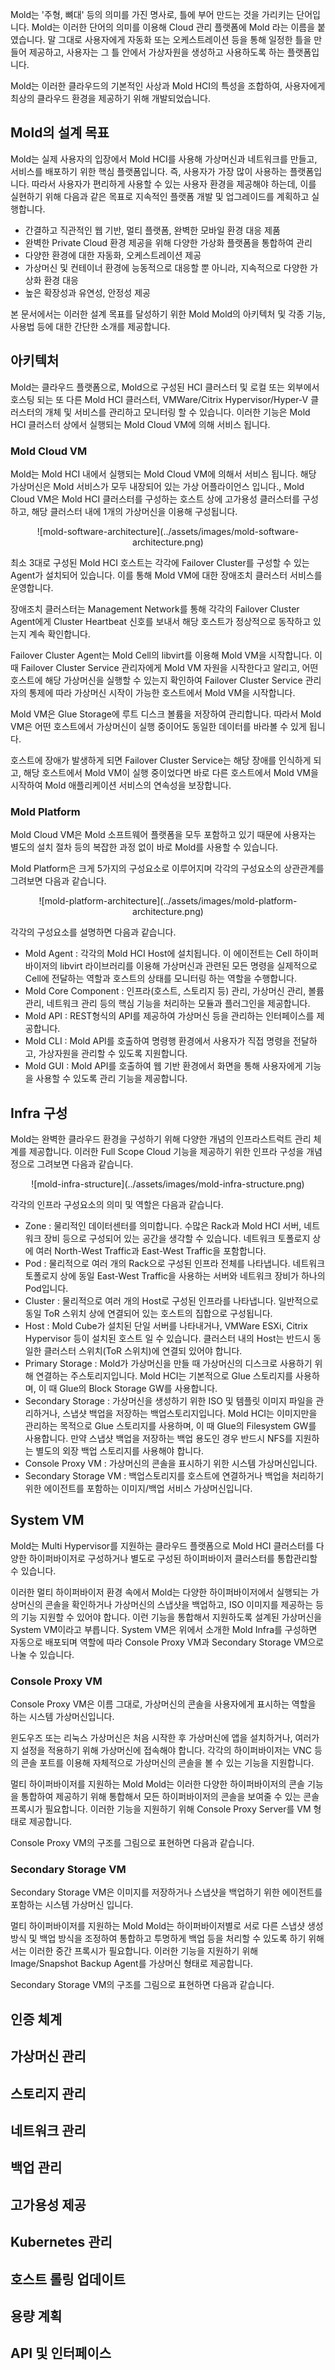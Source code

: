 Mold는 '주형, 뼈대' 등의 의미를 가진 명사로, 틀에 부어 만드는 것을 가리키는 단어입니다. Mold는 이러한 단어의 의미를 이용해 Cloud 관리 플랫폼에 Mold 라는 이름을 붙였습니다. 말 그대로 사용자에게 자동화 또는 오케스트레이션 등을 통해 일정한 틀을 만들어 제공하고, 사용자는 그 틀 안에서 가상자원을 생성하고 사용하도록 하는 플랫폼입니다. 

Mold는 이러한 클라우드의 기본적인 사상과 Mold HCI의 특성을 조합하여, 사용자에게 최상의 클라우드 환경을 제공하기 위해 개발되었습니다. 

## Mold의 설계 목표

Mold는 실제 사용자의 입장에서 Mold HCI를 사용해 가상머신과 네트워크를 만들고, 서비스를 배포하기 위한 핵심 플랫폼입니다. 즉, 사용자가 가장 많이 사용하는 플랫폼입니다. 따라서 사용자가 편리하게 사용할 수 있는 사용자 환경을 제공해야 하는데, 이를 실현하기 위해 다음과 같은 목표로 지속적인 플랫폼 개발 및 업그레이드를 계획하고 실행합니다. 

- 간결하고 직관적인 웹 기반, 멀티 플랫폼, 완벽한 모바일 환경 대응 제품
- 완벽한 Private Cloud 환경 제공을 위해 다양한 가상화 플랫폼을 통합하여 관리
- 다양한 환경에 대한 자동화, 오케스트레이션 제공
- 가상머신 및 컨테이너 환경에 능동적으로 대응할 뿐 아니라, 지속적으로 다양한 가상화 환경 대응
- 높은 확장성과 유연성, 안정성 제공

본 문서에서는 이러한 설계 목표를 달성하기 위한 Mold Mold의 아키텍처 및 각종 기능, 사용법 등에 대한 간단한 소개를 제공합니다. 

## 아키텍처

Mold는 클라우드 플랫폼으로, Mold으로 구성된 HCI 클러스터 및 로컬 또는 외부에서 호스팅 되는 또 다른 Mold HCI 클러스터, VMWare/Citrix Hypervisor/Hyper-V 클러스터의 개체 및 서비스를 관리하고 모니터링 할 수 있습니다. 이러한 기능은 Mold HCI 클러스터 상에서 실행되는 Mold Cloud VM에 의해 서비스 됩니다. 

### Mold Cloud VM

Mold는 Mold HCI 내에서 실행되는 Mold Cloud VM에 의해서 서비스 됩니다. 해당 가상머신은 Mold 서비스가 모두 내장되어 있는 가상 어플라이언스 입니다., Mold Cloud VM은 Mold HCI 클러스터를 구성하는 호스트 상에 고가용성 클러스터를 구성하고, 해당 클러스터 내에 1개의 가상머신을 이용해 구성됩니다. 

<center>
![mold-software-architecture](../assets/images/mold-software-architecture.png)
</center>

최소 3대로 구성된 Mold HCI 호스트는 각각에 Failover Cluster를 구성할 수 있는 Agent가 설치되어 있습니다. 이를 통해 Mold VM에 대한 장애조치 클러스터 서비스를 운영합니다.

장애조치 클러스터는 Management Network를 통해 각각의 Failover Cluster Agent에게 Cluster Heartbeat 신호를 보내서 해당 호스트가 정상적으로 동작하고 있는지 계속 확인합니다. 

Failover Cluster Agent는 Mold Cell의 libvirt를 이용해 Mold VM을 시작합니다. 이 때 Failover Cluster Service 관리자에게 Mold VM 자원을 시작한다고 알리고, 어떤 호스트에 해당 가상머신을 실행할 수 있는지 확인하여 Failover Cluster Service 관리자의 통제에 따라 가상머신 시작이 가능한 호스트에서 Mold VM을 시작합니다. 

Mold VM은 Glue Storage에 루트 디스크 볼륨을 저장하여 관리합니다. 따라서 Mold VM은 어떤 호스트에서 가상머신이 실행 중이어도 동일한 데이터를 바라볼 수 있게 됩니다. 

호스트에 장애가 발생하게 되면 Failover Cluster Service는 해당 장애를 인식하게 되고, 해당 호스트에서 Mold VM이 실행 중이었다면 바로 다른 호스트에서 Mold VM을 시작하여 Mold 애플리케이션 서비스의 연속성을 보장합니다. 

### Mold Platform

Mold Cloud VM은 Mold 소프트웨어 플랫폼을 모두 포함하고 있기 때문에 사용자는 별도의 설치 절차 등의 복잡한 과정 없이 바로 Mold를 사용할 수 있습니다. 

Mold Platform은 크게 5가지의 구성요소로 이루어지며 각각의 구성요소의 상관관계를 그려보면 다음과 같습니다. 

<center>
![mold-platform-architecture](../assets/images/mold-platform-architecture.png)
</center>

각각의 구성요소를 설명하면 다음과 같습니다. 

- Mold Agent : 각각의 Mold HCI Host에 설치됩니다. 이 에이전트는 Cell 하이퍼바이저의 libvirt 라이브러리를 이용해 가상머신과 관련된 모든 명령을 실제적으로 Cell에 전달하는 역할과 호스트의 상태를 모니터링 하는 역할을 수행합니다. 
- Mold Core Component : 인프라(호스트, 스토리지 등) 관리, 가상머신 관리, 볼륨 관리, 네트워크 관리 등의 핵심 기능을 처리하는 모듈과 플러그인을 제공합니다. 
- Mold API : REST형식의 API를 제공하여 가상머신 등을 관리하는 인터페이스를 제공합니다. 
- Mold CLI : Mold API를 호출하여 명령행 환경에서 사용자가 직접 명령을 전달하고, 가상자원을 관리할 수 있도록 지원합니다. 
- Mold GUI : Mold API를 호출하여 웹 기반 환경에서 화면을 통해 사용자에게 기능을 사용할 수 있도록 관리 기능을 제공합니다. 

## Infra 구성

Mold는 완벽한 클라우드 환경을 구성하기 위해 다양한 개념의 인프라스트럭트 관리 체계를 제공합니다. 이러한 Full Scope Cloud 기능을 제공하기 위한 인프라 구성을 개념정으로 그려보면 다음과 같습니다. 

<center>
![mold-infra-structure](../assets/images/mold-infra-structure.png)
</center>

각각의 인프라 구성요소의 의미 및 역할은 다음과 같습니다. 

- Zone : 물리적인 데이터센터를 의미합니다. 수많은 Rack과 Mold HCI 서버, 네트워크 장비 등으로 구성되어 있는 공간을 생각할 수 있습니다. 네트워크 토폴로지 상에 여러 North-West Traffic과 East-West Traffic을 포함합니다. 
- Pod : 물리적으로 여러 개의 Rack으로 구성된 인프라 전체를 나타냅니다. 네트워크 토폴로지 상에 동일 East-West Traffic을 사용하는 서버와 네트워크 장비가 하나의 Pod입니다. 
- Cluster : 물리적으로 여러 개의 Host로 구성된 인프라를 나타냅니다. 일반적으로 동일 ToR 스위치 상에 연결되어 있는 호스트의 집합으로 구성됩니다. 
- Host : Mold Cube가 설치된 단일 서버를 나타내거나, VMWare ESXi, Citrix Hypervisor 등이 설치된 호스트 일 수 있습니다. 클러스터 내의 Host는 반드시 동일한 클러스터 스위치(ToR 스위치)에 연결되 있어야 합니다.
- Primary Storage : Mold가 가상머신을 만들 때 가상머신의 디스크로 사용하기 위해 연결하는 주스토리지입니다. Mold HCI는 기본적으로 Glue 스토리지를 사용하며, 이 때 Glue의 Block Storage GW를 사용합니다. 
- Secondary Storage : 가상머신을 생성하기 위한 ISO 및 템플릿 이미지 파일을 관리하거나, 스냅샷 백업을 저장하는 백업스토리지입니다. Mold HCI는 이미지만을 관리하는 목적으로 Glue 스토리지를 사용하며, 이 때 Glue의 Filesystem GW를 사용합니다. 만약 스냅샷 백업을 저장하는 백업 용도인 경우 반드시 NFS를 지원하는 별도의 외장 백업 스토리지를 사용해야 합니다. 
- Console Proxy VM : 가상머신의 콘솔을 표시하기 위한 시스템 가상머신입니다.
- Secondary Storage VM : 백업스토리지를 호스트에 연결하거나 백업을 처리하기 위한 에이전트를 포함하는 이미지/백업 서비스 가상머신입니다. 

## System VM

Mold는 Multi Hypervisor를 지원하는 클라우드 플랫폼으로 Mold HCI 클러스터를 다양한 하이퍼바이저로 구성하거나 별도로 구성된 하이퍼바이저 클러스터를 통합관리할 수 있습니다. 

이러한 멀티 하이퍼바이저 환경 속에서 Mold는 다양한 하이퍼바이저에서 실행되는 가상머신의 콘솔을 확인하거나 가상머신의 스냅샷을 백업하고, ISO 이미지를 제공하는 등의 기능 지원할 수 있어야 합니다. 이런 기능을 통합해서 지원하도록 설계된 가상머신을 System VM이라고 부릅니다. System VM은 위에서 소개한 Mold Infra를 구성하면 자동으로 배포되며 역할에 따라 Console Proxy VM과 Secondary Storage VM으로 나눌 수 있습니다. 

### Console Proxy VM

Console Proxy VM은 이름 그대로, 가상머신의 콘솔을 사용자에게 표시하는 역할을 하는 시스템 가상머신입니다. 

윈도우즈 또는 리눅스 가상머신은 처음 시작한 후 가상머신에 앱을 설치하거나, 여러가지 설정을 적용하기 위해 가상머신에 접속해야 합니다. 각각의 하이퍼바이저는 VNC 등의 콘솔 포트를 이용해 자체적으로 가상머신의 콘솔을 볼 수 있는 기능을 지원합니다. 

멀티 하이퍼바이저를 지원하는 Mold Mold는 이러한 다양한 하이퍼바이저의 콘솔 기능을 통합하여 제공하기 위해 통합해서 모든 하이퍼바이저의 콘솔을 보여줄 수 있는 콘솔 프록시가 필요합니다. 이러한 기능을 지원하기 위해 Console Proxy Server를 VM 형태로 제공합니다. 

Console Proxy VM의 구조를 그림으로 표현하면 다음과 같습니다. 

### Secondary Storage VM

Secondary Storage VM은 이미지를 저장하거나 스냅샷을 백업하기 위한 에이전트를 포함하는 시스템 가상머신 입니다. 

멀티 하이퍼바이저를 지원하는 Mold Mold는 하이퍼바이저별로 서로 다른 스냅샷 생성 방식 및 백업 방식을 조정하여 통합하고 투명하게 백업 등을 처리할 수 있도록 하기 위해서는 이러한 중간 프록시가 필요합니다. 이러한 기능을 지원하기 위해 Image/Snapshot Backup Agent를 가상머신 형태로 제공합니다. 

Secondary Storage VM의 구조를 그림으로 표현하면 다음과 같습니다. 

## 인증 체계

## 가상머신 관리

## 스토리지 관리

## 네트워크 관리

## 백업 관리

## 고가용성 제공

## Kubernetes 관리

## 호스트 롤링 업데이트

## 용량 계획

## API 및 인터페이스
